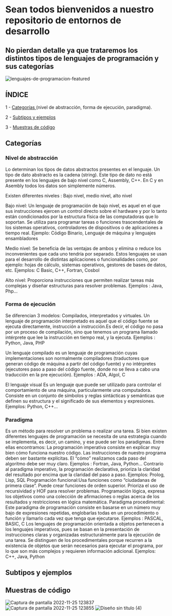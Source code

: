 # **Sean todos bienvenidos a nuestro repositorio de entornos de desarrollo**

## No pierdan detalle ya que trataremos los distintos tipos de lenguajes de programación y sus categorías

![lenguajes-de-programacion-featured](https://user-images.githubusercontent.com/115450050/203976964-48c7d1e1-69f7-4947-ba98-527daaed6b22.png)

## **ÍNDICE**

1 - [Categorías ](#categorías) (nivel de abstracción, forma de ejecución, paradigma).

2 - [Subtipos y ejemplos](#subtipos-y-ejemplos)

3 - [Muestras de código](#muestras-de-código)




## Categorías

### **Nivel de abstracción** 
Lo determinan los tipos de datos abstractos presentes en el lenguaje. Un tipo de dato abstracto es la cadena (string). Este tipo de dato no está presente en los lenguajes de bajo nivel como C, Assembly, C++. En C y en Asembly todos los datos son simplemente números.

Existen diferentes niveles : Bajo nivel, medio nivel, alto nivel

Bajo nivel: Un lenguaje de programación de bajo nivel, es aquel en el que sus instrucciones ejercen un control directo sobre el hardware y por lo tanto están condicionados por la estructura física de las computadoras que lo soportan. Se utiliza para programar tareas o funciones trascendentales de los sistemas operativos, controladores de dispositivos o de aplicaciones a tiempo real. Ejemplo: Código Binario, Lenguaje de máquina y lenguajes ensambladores

Medio nivel: Se beneficia de las ventajas de ambos y elimina o reduce los inconvenientes que cada uno tendría por separado. Estos lenguajes se usan para el desarrollo de distintas aplicaciones o funcionalidades como, por ejemplo: hojas de cálculo, sistemas operativos, gestores de bases de datos, etc. Ejemplos: C Basic, C++, Fortran, Cosbol

Alto nivel: Proporciona instrucciones que permiten realizar tareas más complejas y diseñar estructuras para resolver problemas. Ejemplos : Java, Php…

### **Forma de ejecución**

Se diferencian 3 modelos: Compilados, interpretados y virtuales.
Un lenguaje de programación interpretado es aquel que el código fuente se ejecuta directamente, instrucción a instrucción.Es decir, el código no pasa por un proceso de compilación, sino que tenemos un programa llamado intérprete que lee la instrucción en tiempo real, y la ejecuta. Ejemplos : Python, Java, PHP
 
Un lenguaje compilado es un lenguaje de programación cuyas implementaciones son normalmente compiladores (traductores que generan código de máquina a partir del código fuente) y no intérpretes (ejecutores paso a paso del código fuente, donde no se lleva a cabo una traducción en la pre ejecución). Ejemplos : ADA, Algol, C
 
 El lenguaje visual Es un lenguaje que puede ser utilizado para controlar el comportamiento de una máquina, particularmente una computadora. Consiste en un conjunto de símbolos y reglas sintácticas y semánticas que definen su estructura y el significado de sus elementos y expresiones. Ejemplos: Python, C++...
 
### **Paradigma**
 Es un método para resolver un problema o realizar una tarea. Si bien existen diferentes lenguajes de programación se necesita de una estrategia cuando se implementa, es decir, un camino, y ese puede ser los paradigmas. Entre ellas encontramos: 
La programación imperativa consiste en explicar muy bien cómo funciona nuestro código. Las instrucciones de nuestro programa deben ser bastante explícitas. El “cómo” realizamos cada paso del algoritmo debe ser muy claro. Ejemplos : Fortran, Java, Python…
Contrario al paradigma imperativo, la programación declarativa, prioriza la claridad del resultado por encima que la claridad del paso a paso. Ejemplos: Prolog, Lisp, SQL
Programación funcional:Usa funciones como “ciudadanas de primera clase”. Puede crear funciones de orden superior. Prioriza el uso de recursividad y HOF para resolver problemas.
Programación lógica, expresa los objetivos como una colección de afirmaciones o reglas acerca de los resultados y restricciones en lógica matemática.
Paradigma procedimental: Este paradigma de programación consiste en basarse en un número muy bajo de expresiones repetidas, englobarlas todas en un procedimiento o función y llamarlo cada vez que tenga que ejecutarse. Ejemplos : PASCAL, BASIC, C
Los lenguajes de programación orientada a objetos pertenecen a los lenguajes imperativos, pues se basan en la presentación de instrucciones claras y organizadas estructuralmente para la ejecución de una tarea. Se distinguen de los procedimentales porque recurren a la existencia de objetos que serán necesarios para ejecutar el programa, por lo que son más complejos y requieren información adicional. Ejemplos: C++, Java, Python


## Subtipos y ejemplos



## Muestras de código
![Captura de pantalla 2022-11-25 123837](https://user-images.githubusercontent.com/92607906/203979883-ff9c6ebe-2ef4-48f3-b055-26614d3117b9.png)
![Captura de pantalla 2022-11-25 123855](https://user-images.githubusercontent.com/92607906/203979933-7111c672-77f9-4617-b4ad-ab5456b44ee5.png)
![Diseño sin título (4)](https://user-images.githubusercontent.com/92607906/203981084-2461e505-7943-4d7d-9e2e-76dfde1dee69.gif)







